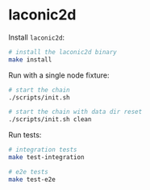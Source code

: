 # laconic2d

Install `laconic2d`:

  ```bash
  # install the laconic2d binary
  make install
  ```

Run with a single node fixture:

  ```bash
  # start the chain
  ./scripts/init.sh

  # start the chain with data dir reset
  ./scripts/init.sh clean
  ```

Run tests:

  ```bash
  # integration tests
  make test-integration

  # e2e tests
  make test-e2e
  ```
